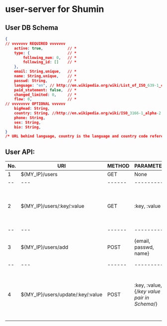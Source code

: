 user-server for Shumin
===========

## User DB Schema

``` json
{
// vvvvvvv REQUIRED vvvvvvv
    active: true,			// *
    type: {					// *
	    following_num: 0,	// *
	    following_id: []	// *
	},
    email: String,unique,   // *
    name: String,unique,    // *
    passwd: String,         // *
    language: "en", // http://en.wikipedia.org/wiki/List_of_ISO_639-1_codes
    paid_statement: false,	// *
    changed_limited: 0,		// *
    flow: 0,				// *
// vvvvvvvv OPTIONAL vvvvvv 
    bigHead: String,
    country: String, //http://en.wikipedia.org/wiki/ISO_3166-1_alpha-2
    phone: String,
    sex: String,
    bio: String,
}
/* URL behind language, country is the language and country code reference will store in DB */
```

## User API:
No.| URI | METHOD | PARAMETER | RETURN_VALUE | Detail
-- | --- | ------ | --------- | ------------ | --------
1 | ${MY_IP}/users | GET | None | [{/*user data*/}] | Get all user data in db
-- | --- | ------ | --------- | ------------ | --------
2 | ${MY_IP}/users/:key/:value | GET | :key, :value | {/*user data*/} | Replace :key and :value in URI to change the query option, e.g: "${MY_IP}/users/name/Chalos" is meant to query "name" as key, "Chalos" as value
-- | --- | ------ | --------- | ------------ | --------
3 | ${MY_IP}/users/add | POST | {email, passwd, name} | {success: true} or {error: {status}, message} | email, passwd, name are REQUIRED as parameter to add new User
-- | --- | ------ | --------- | ------------ | --------
4 | ${MY_IP}/users/update/:key/:value | POST | :key, :value, {/*key value pair in Schema*/} | replace :key, :value in URI as above(2), and Schema that have " * " at behind are unable to be edited.